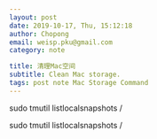 ```yaml
---
layout: post
date: 2019-10-17, Thu, 15:12:18
author: Chopong
email: weisp.pku@gmail.com
category: note

title: 清理Mac空间
subtitle: Clean Mac storage.
tags: post note Mac Storage Command
---
```




sudo tmutil listlocalsnapshots /

sudo tmutil listlocalsnapshots /



